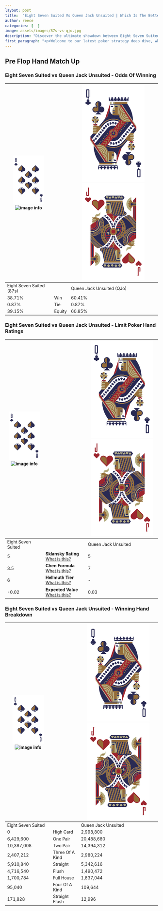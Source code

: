 ```yaml
---
layout: post
title:  "Eight Seven Suited Vs Queen Jack Unsuited | Which Is The Better Hand In Poker? A Complete Guide"
author: reece
categories: [  ]
image: assets/images/87s-vs-qjo.jpg
description: "Discover the ultimate showdown between Eight Seven Suited and Queen Jack Unsuited in poker! Uncover the odds, strategies, and scenarios where one hand triumphs over the other. Get ready to up your poker game with this thrilling analysis."
first_paragraph: "<p>Welcome to our latest poker strategy deep dive, where we're pitting two distinct hands against each other in a high-stakes showdown: Eight Seven Suited vs Queen Jack Unsuited.</p><p>In the dynamic world of poker, every decision counts, and knowing which hand holds the upper hand is key to your success at the table.</p><p>In this article, we'll dissect these two hands, explore the scenarios where one dominates the other, and equip you with the knowledge to make strategic choices that can tip the odds in your favor.</p><p>Get ready to unravel the intriguing dynamics of these poker hands and elevate your game to new heights.</p>"
---
```




[comment]: # (sp0)

## Pre Flop Hand Match Up

<div class="table hand-ratings" markdown="1"> 



### Eight Seven Suited vs Queen Jack Unsuited - Odds Of Winning


    
| ![image info](assets/images/hand1/8.png) ![image info](assets/images/hand1/7s.png) |  | ![image info](assets/images/hand2/Q.png) ![image info](assets/images/hand2/Jo.png) |
| -------- | -------- | -------- |
| Eight Seven Suited (87s) |  | Queen Jack Unsuited (QJo) |
| 38.71% | Win | 60.41% |
| 0.87% | Tie | 0.87% |
| 39.15% | Equity | 60.85% |




[comment]: # (sp1)



### Eight Seven Suited vs Queen Jack Unsuited - Limit Poker Hand Ratings


    
| ![image info](assets/images/hand1/8.png) ![image info](assets/images/hand1/7s.png) |  | ![image info](assets/images/hand2/Q.png) ![image info](assets/images/hand2/Jo.png) |
| -------- | -------- | -------- |
| Eight Seven Suited |  | Queen Jack Unsuited |
| 5 | **Sklansky Rating** [What is this?](/sklansky-rating-explained) | 5 |
| 3.5 | **Chen Formula** [What is this?](/chen-formula-explained) | 7 |
| 6 | **Hellmuth Tier** [What is this?](/Hellmuth-tier-explained) | - |
| -0.02 | **Expected Value** [What is this?](/expected-value-explained) | 0.03 |




[comment]: # (sp2)



### Eight Seven Suited vs Queen Jack Unsuited - Winning Hand Breakdown


    
| ![image info](assets/images/hand1/8.png) ![image info](assets/images/hand1/7s.png) |  | ![image info](assets/images/hand2/Q.png) ![image info](assets/images/hand2/Jo.png) |
| -------- | -------- | -------- |
| Eight Seven Suited |  | Queen Jack Unsuited |
| 0 | High Card | 2,998,800 |
| 6,429,600 | One Pair | 20,488,680 |
| 10,387,008 | Two Pair | 14,394,312 |
| 2,407,212 | Three Of A Kind | 2,980,224 |
| 5,910,840 | Straight | 5,342,616 |
| 4,716,540 | Flush | 1,490,472 |
| 1,700,784 | Full House | 1,837,044 |
| 95,040 | Four Of A Kind | 109,644 |
| 171,828 | Straight Flush | 12,996 |




[comment]: # (sp3)



</div>

[comment]: # (sp4)



[comment]: # (sp5)

